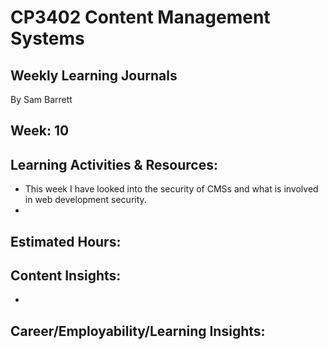# CP3402 Content Management Systems
## Weekly Learning Journals

By Sam Barrett

## Week: 10

## Learning Activities & Resources:
- This week I have looked into the security of CMSs and what is involved in web development security.
- 

## Estimated Hours: 

## Content Insights:
-

## Career/Employability/Learning Insights: